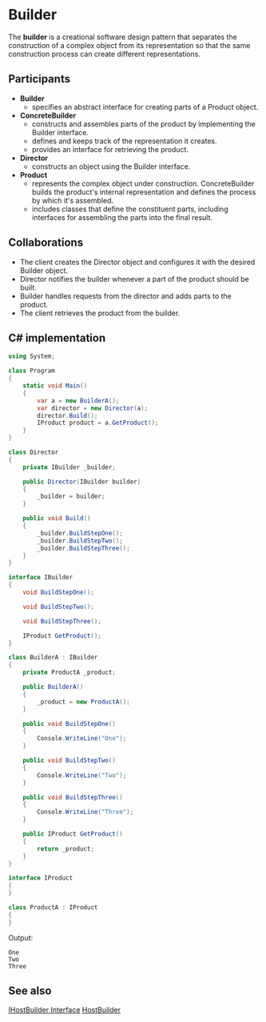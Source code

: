 # Builder

The **builder** is a creational software design pattern that separates the construction of a complex object from its representation so that the same construction process can create different representations.

## Participants

* **Builder**
  * specifies an abstract interface for creating parts of a Product
object.
* **ConcreteBuilder**
  * constructs and assembles parts of the product by implementing the
Builder interface.
  * defines and keeps track of the representation it creates.
  * provides an interface for retrieving the product.
* **Director**
  * constructs an object using the Builder interface.
* **Product**
  * represents the complex object under construction. ConcreteBuilder
builds the product's internal representation and defines the process
by which it's assembled.
  * includes classes that define the constituent parts, including
interfaces for assembling the parts into the final result.

## Collaborations

* The client creates the Director object and configures it with the desired
Builder object.
* Director notifies the builder whenever a part of the product should be built.
* Builder handles requests from the director and adds parts to the product.
* The client retrieves the product from the builder.

## C# implementation

```csharp
using System;

class Program
{
    static void Main()
    {
        var a = new BuilderA();
        var director = new Director(a);
        director.Build();
        IProduct product = a.GetProduct();
    }
}

class Director
{
    private IBuilder _builder;

    public Director(IBuilder builder)
    {
        _builder = builder;
    }

    public void Build()
    {
        _builder.BuildStepOne();
        _builder.BuildStepTwo();
        _builder.BuildStepThree();
    }
}

interface IBuilder
{
    void BuildStepOne();

    void BuildStepTwo();

    void BuildStepThree();

    IProduct GetProduct();
}

class BuilderA : IBuilder
{
    private ProductA _product;

    public BuilderA()
    {
        _product = new ProductA();
    }

    public void BuildStepOne()
    {
        Console.WriteLine("One");
    }

    public void BuildStepTwo()
    {
        Console.WriteLine("Two");
    }

    public void BuildStepThree()
    {
        Console.WriteLine("Three");
    }

    public IProduct GetProduct()
    {
        return _product;
    }
}

interface IProduct
{
}

class ProductA : IProduct
{
}
```

Output:

```output
One
Two
Three
```

## See also

[IHostBuilder Interface](https://docs.microsoft.com/en-us/dotnet/api/microsoft.extensions.hosting.ihostbuilder)
[HostBuilder](https://docs.microsoft.com/en-us/aspnet/core/fundamentals/host/generic-host)
